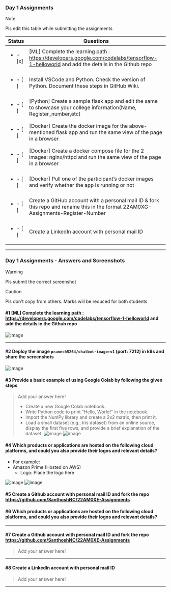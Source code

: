 ### Day 1 Assignments

> [!NOTE]
> Pls edit this table while submitting the assignments

| Status         | Questions     | 
|----------------|---------------|
| <ul><li>- [x] </li></ul> | [ML] Complete the learning path : https://developers.google.com/codelabs/tensorflow-1-helloworld and add the details in the Github repo |
| <ul><li>- [ ] </li></ul> | Install VSCode and Python. Check the version of Python. Document these steps in GitHub Wiki. |
| <ul><li>- [ ] </li></ul> | [Python] Create a sample flask app and edit the same to showcase your college information(Name, Register_number,etc) |
| <ul><li>- [ ] </li></ul> | [Docker] Create the docker image for the above-mentioned flask app and run the same view of the page in a browser |
| <ul><li>- [ ] </li></ul> | [Docker] Create a docker compose file for the 2 images: nginx/httpd and run the same view of the page in a browser |
| <ul><li>- [ ] </li></ul> | [Docker] Pull one of the participant’s docker images and verify whether the app is running or not  |
| <ul><li>- [ ] </li></ul> | Create a GitHub account with a personal mail ID & fork this repo and rename this in the format 22AM0XG-Assignments-Register-Number  |
| <ul><li>- [ ] </li></ul> | Create a LinkedIn account with personal mail ID  |

***

### Day 1 Assignments - Answers and Screenshots

> [!WARNING]
> Pls submit the correct screenshot

> [!CAUTION]
> Pls don't copy from others. Marks will be reduced for both students

#### #1 [ML] Complete the learning path : https://developers.google.com/codelabs/tensorflow-1-helloworld and add the details in the Github repo
![image](https://github.com/user-attachments/assets/4985f833-9fd9-4b4d-8a15-c3406c0b5fd0)


***

#### #2 Deploy the image `pranesh5264/chatbot-image:v1` (port: 7212) in k8s and share the screenshots
![image](https://github.com/user-attachments/assets/e873f5fd-bbc3-4731-a73d-8b59179f88a5)



#### #3 Provide a basic example of using Google Colab by following the given steps
> Add your answer here!
> - Create a new Google Colab notebook.
> - Write Python code to print "Hello, World!" in the notebook.
> - Import the NumPy library and create a 2x2 matrix, then print it.
> - Load a small dataset (e.g., Iris dataset) from an online source, display the first five rows, and provide a brief explanation of the dataset.
![image](https://github.com/user-attachments/assets/aaaffda2-2a8e-4de4-b694-3c57ed633411)
![image](https://github.com/user-attachments/assets/fef60a2c-be31-4c13-9a32-3a993dfd89a1)



#### #4 Which products or applications are hosted on the following cloud platforms, and could you also provide their logos and relevant details? 
- For example:
- Amazon Prime (Hosted on AWS)
  - Logo: Place the logo here
    
![image](https://github.com/user-attachments/assets/3791cc11-ad50-40da-9111-d73415c28987)
![image](https://github.com/user-attachments/assets/726ea1c8-3203-437b-b9a1-a9aa52e106fb)

#### #5 Create a Github account with personal mail ID and fork the repo https://github.com/SanthoshNC/22AM0XE-Assignments


#### #6 Which products or applications are hosted on the following cloud platforms, and could you also provide their logos and relevant details? 




***

#### #7 Create a Github account with personal mail ID and fork the repo https://github.com/SanthoshNC/22AM0XE-Assignments
> Add your answer here!

***

#### #8 Create a LinkedIn account with personal mail ID
> Add your answer here!

***
